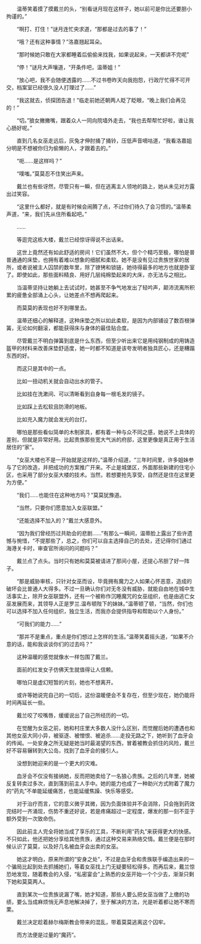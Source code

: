 　　温蒂笑着摸了摸戴兰的头，“别看谜月现在这样子，她以前可是你比还要胆小拘谨的。”

　　“啊打、打住！”谜月连忙央求道，“那都是过去的事了！”

　　“哦？还有这种事情？”洛嘉翘起耳朵。

　　“那时候她只敢在大家都睡着后偷偷来找我，如果说起来，一天都讲不完呢”

　　“停！”谜月大声嚷道，“开条件吧，温蒂姐！”

　　“放心吧，我不会随便透露的……不过书卷昨天向我抱怨，行政厅忙得不可开交，档案室已经很久没人打理过了……”

　　“我这就去，侦探团告退！”临走前她还朝两人眨了眨眼，“晚上我们会再见的！”

　　“切。”狼女撇撇嘴，跟着众人一同向院墙外走去，“我也去帮帮忙好啦，谁让我心肠好呢。”

　　直到几名女巫走远后，灰兔才伸肘捅了捅铃，压低声音嘀咕道，“我看洛嘉姐分明是不想被你归为偷懒的人，才跟着去的。”

　　“呃……是这样吗？”

　　“噗嗤。”莫莫忍不住笑出声来。

　　戴兰也有些讶然，尽管只有一瞬，但在逃离主人领地的路上，她从未见对方露出过笑容。

　　“这里什么都好，就是有时候会闹腾了点，不过你们待久了会习惯的。”温蒂柔声道，“来，我们先从住所看起吧。”

　　……

　　等逛完这栋大楼，戴兰已经惊讶得说不出话来。

　　这世上竟然还有如此舒适的房间！它们虽然不大，但个个精巧至极，哪怕是普普通通的床垫，也拥有着难以想象的细腻和柔软。她不是没有见过贵族世家的居所，或者说被主人囚禁的数年里，除了镣铐和锁链，她待得最多的地方也就是卧室了。即使如此，那些面料精良、用好几层纯棉垫起来的大床，亦无法与之相比。

　　当温蒂坚持让她躺上去试试时，她甚至不争气地发出了轻吟声，颠沛流离所积累的疲惫全部涌上心头，让她差点不想再爬起来。

　　而莫莫的表现也好不到哪里去。

　　温蒂还细心的解释道，这种床垫之所以如此柔软，是因为内部铺设了数百根弹簧，无论如何翻滚，都能获得床与身体的最佳贴合度。

　　尽管戴兰不明白弹簧到底是什么东西，但至少听出来它是用纯钢制成的用铸造盔甲的材料来改善床垫舒适度，她一时都不知道是该夸发明者独具匠心，还是糟蹋东西的好。

　　而这只是其中的一点。

　　比如一扭动机关就会自动出水的管子。

　　比如挂在洗漱间、可以清晰看到自身每一根毛发的镜子。

　　比如踩上去松软且防滑的地板。

　　比如充入魔力就会发光的台灯。

　　哪怕是那些看似简单的木制家具，都有着一种与众不同之感，她说不上具体的差别，但就是异常好用。比起贵族那些宽大气派的府邸，这里更像是真正用于生活居住的“家”。

　　“女巫大楼也不是一开始就是这样的，”温蒂介绍道，“三年时间里，许多姐妹参与了它的改造，并把成功的方案推广开来。不止是城堡区，外面那些新建的住宅小区，也采用了部分女巫大楼的技术。当然，若想要抢先享受，自然还是住在这里更为方便。”

　　“我们……也能住在这种地方吗？”莫莫犹豫道。

　　“当然，只要你们愿意加入女巫联盟。”

　　“还能选择不加入的？”戴兰大感意外。

　　“因为我们曾经历过共助会的悲剧……”有那么一瞬间，温蒂脸上露出了些许遗憾与惋惜，“不提那些了，总之，你们可以自主选择自己的去处，还记得你们通过海港关卡时，审查官所询问的问题吗？”

　　戴兰点了点头。当时只有她和莫莫被请进了那间小屋，还提心吊胆了好一阵子。

　　“那是威胁审核，只针对女巫而设，毕竟拥有魔力之人如果心怀恶意，造成的破坏会比普通人大得多。不过一旦确认你们对无冬没有威胁，就能自由地在城中生活事实上，除开女巫联盟外，还有一个被称作沉睡魔咒的女巫组织，也是由逃亡女巫发展而来，其领导人正是罗兰.温布顿陛下的妹妹。”温蒂顿了顿，“当然，你们也可以选择不加入任何组织，独立生活，而我亦会提供指导和帮助以个人身份。”

　　“可我们的能力……”

　　“那并不是重点，重点是你们想过上怎样的生活。”温蒂笑着摇头道，“如果不介意的话，能和我谈谈你们的过去吗？”

　　这种温暖的感觉就像水一样包围了戴兰。

　　面前的红发女子仿佛天生就值得让人信赖。

　　哪怕只是虚幻短暂的片刻，她也不想离开。

　　或许等她说完自己的一切后，这份温暖便会不复存在，但至少现在，她仍能将时间再延长一些。

　　戴兰咬了咬嘴唇，缓缓说出了自己所经历的一切。

　　在觉醒为女巫之前，她和村庄里大多数人没什么区别，而觉醒后她的遭遇也和其他女巫大同小异，被驱逐、被憎恨、被追杀……走投无路之下，她听到了血牙会的传闻。一处安身之所无疑是她当时最渴望的东西，冒着被教会抓住的风险，戴兰好不容易辗转到大公岛，找到了血牙会的接引人。

　　没想到她迎来的是一个更大的灾难。

　　血牙会不仅没有接纳她，反而把她卖给了一名狼心贵族。之后的几年里，她被反复转卖过多次，直到落到前主人手中。她的能力也成了一种助兴方式附着了魔力的“药丸”不单能延缓痛苦，也能延缓焦躁、快乐等感受。

　　对于治疗而言，它的意义微乎其微，因为负面体验并不会消除，只会拖到药效完结时一齐涌现，伤势不重还好说，若是疼痛超过一定程度，爆发的那一刻不亚于额外受到一次致命伤。

　　因此前主人完全将她当成了享乐的工具，不断利用“药丸”来获得更大的快感。不只如此，他还把她分享给其他贵族，通过这种交易来熟络交情。戴兰便是在那时候认识了莫莫，以及好几名被血牙会出卖的女巫。

　　她这才明白，原来所谓的“安身之处”，不过是血牙会和贵族联手编造出来的一个骗局比起到处去抓捕她们，等着女巫找上门无疑要轻松得多。而再后来，戴兰惊恐地发现，随着教会的入侵，“私密宴会”上熟悉的女巫开始一个个少去，渐渐只剩下她和莫莫两人。

　　直到某次一位贵族说漏了嘴，她才知道，那些人要么把女巫当做了上缴的功绩，要么当成麻烦悄无声息地解决掉了，至于解决的方法，光是听着都让她不寒而栗。

　　戴兰决定趁着赫尔梅斯教会带来的混乱，带着莫莫逃离这个囚牢。

　　而方法便是过量的“魔药”。
